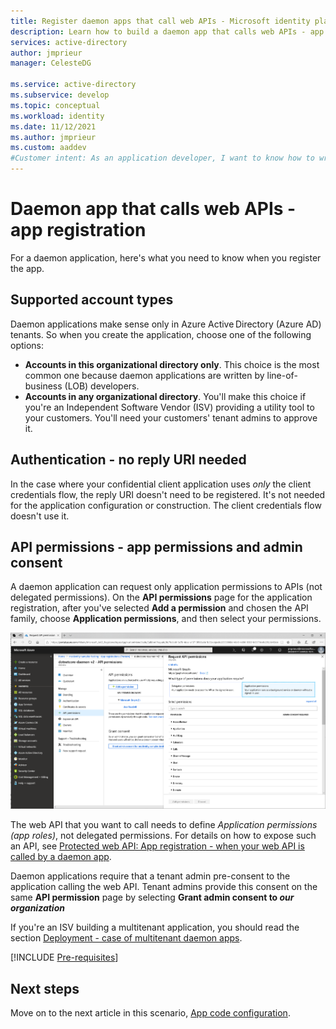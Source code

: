 ```yaml
---
title: Register daemon apps that call web APIs - Microsoft identity platform | Azure
description: Learn how to build a daemon app that calls web APIs - app registration
services: active-directory
author: jmprieur
manager: CelesteDG

ms.service: active-directory
ms.subservice: develop
ms.topic: conceptual
ms.workload: identity
ms.date: 11/12/2021
ms.author: jmprieur
ms.custom: aaddev
#Customer intent: As an application developer, I want to know how to write a daemon app that can call web APIs by using the Microsoft identity platform for developers.
---
```


# Daemon app that calls web APIs - app registration

For a daemon application, here's what you need to know when you register the app.

## Supported account types

Daemon applications make sense only in Azure Active Directory (Azure AD) tenants. So when you create the application, choose one of the following options:

- **Accounts in this organizational directory only**. This choice is the most common one because daemon applications are  written by line-of-business (LOB) developers.
- **Accounts in any organizational directory**. You'll make this choice if you're an Independent Software Vendor (ISV) providing a utility tool to your customers. You'll need your customers' tenant admins to approve it.

## Authentication - no reply URI needed

In the case where your confidential client application uses _only_ the client credentials flow, the reply URI doesn't need to be registered. It's not needed for the application configuration or construction. The client credentials flow doesn't use it.

## API permissions - app permissions and admin consent

A daemon application can request only application permissions to APIs (not delegated permissions). On the **API permissions** page for the application registration, after you've selected **Add a permission** and chosen the API family, choose **Application permissions**, and then select your permissions.

![App permissions and admin consent](media/scenario-daemon-app/app-permissions-and-admin-consent.png)

The web API that you want to call needs to define _Application permissions (app roles)_, not delegated permissions. For details on how to expose such an API, see [Protected web API: App registration - when your web API is called by a daemon app](scenario-protected-web-api-app-registration.md#if-your-web-api-is-called-by-a-daemon-app).

Daemon applications require that a tenant admin pre-consent to the application calling the web API. Tenant admins provide this consent on the same **API permission** page by selecting **Grant admin consent to _our organization_**

If you're an ISV building a multitenant application, you should read the section [Deployment - case of multitenant daemon apps](scenario-daemon-production.md#deployment---multitenant-daemon-apps).

[!INCLUDE [Pre-requisites](../../../includes/active-directory-develop-scenarios-registration-client-secrets.md)]

## Next steps

Move on to the next article in this scenario,
[App code configuration](./scenario-daemon-app-configuration.md).
